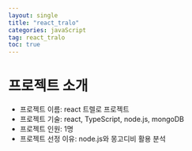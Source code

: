 ```yaml
---
layout: single
title: "react_tralo"
categories: javaScript
tag: react_tralo
toc: true
---
```


# 프로젝트 소개
- 프로젝트 이름: react 트렐로 프로젝트
- 프로젝트 기술: react, TypeScript, node.js, mongoDB
- 프로젝트 인원: 1명
- 프로젝트 선정 이유: node.js와 몽고디비 활용 분석





